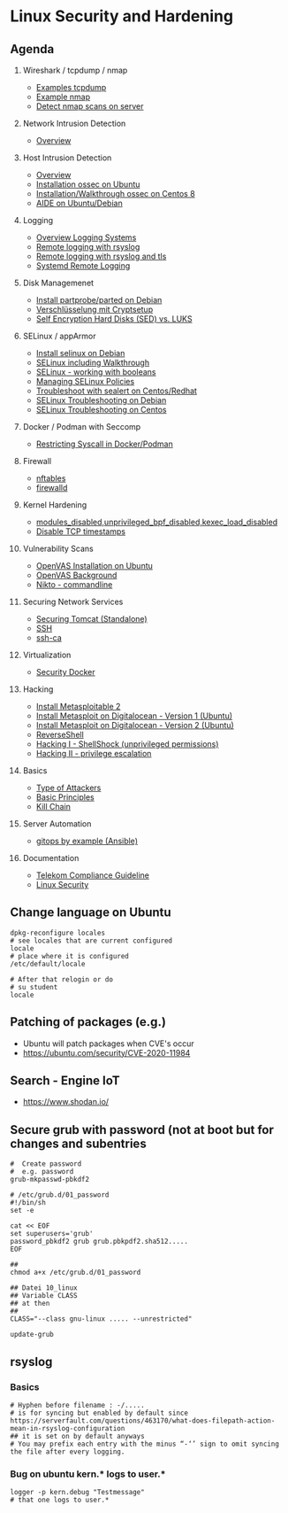 # Linux Security and Hardening 

## Agenda 

  1. Wireshark / tcpdump / nmap
     * [Examples tcpdump](tcpdump-examples.md) 
     * [Example nmap](nmap.md) 
     * [Detect nmap scans on server](https://nmap.org/book/nmap-defenses-detection.html)

  1. Network Intrusion Detection 
     * [Overview](nids-overview.md) 

  1. Host Intrusion Detection 
     * [Overview](hids-overview.md) 
     * [Installation ossec on Ubuntu](ossec.md)
     * [Installation/Walkthrough ossec on Centos 8](ossec-centos8.md)
     * [AIDE on Ubuntu/Debian](aide.md)  
  
  1. Logging 
     * [Overview Logging Systems](logging.md) 
     * [Remote logging with rsyslog](rsyslog-remote-logging.md)
     * [Remote logging with rsyslog and tls](rsyslog-remote-logging-ssl.md)
     * [Systemd Remote Logging](systemd-remote-logging.md)
  
  1. Disk Managemenet 
     * [Install partprobe/parted on Debian](partprobe-parted-debian.md)
     * [Verschlüsselung mit Cryptsetup](cryptsetup.md)
     * [Self Encryption Hard Disks (SED) vs. LUKS](sed-vs-luks.md)

  1. SELinux / appArmor  
     * [Install selinux on Debian](selinux-debian.md)
     * [SELinux including Walkthrough](selinux.md)
     * [SELinux - working with booleans](selinux-boolean.md)
     * [Managing SELinux Policies](selinux-manage.md)
     * [Troubleshoot with sealert on Centos/Redhat](selinux-sealert.md)
     * [SELinux Troubleshooting on Debian](selinux-troubleshooting-debian.md)
     * [SELinux Troubleshooting on Centos](selinux-troubleshooting-centos.md)

  1. Docker / Podman with Seccomp 
     * [Restricting Syscall in Docker/Podman](docker-seccomp.md)

  1. Firewall 
     * [nftables](nftables.md)
     * [firewalld](firewalld.md)
  
  1. Kernel Hardening 
     * [modules_disabled,unprivileged_bpf_disabled,kexec_load_disabled](kernel-hardening.md)
     * [Disable TCP timestamps](kernel-disable-tcp-timestamps.md)

  1. Vulnerability Scans 
     * [OpenVAS Installation on Ubuntu](openvas-ubuntu.md)
     * [OpenVAS Background](https://www.greenbone.net/en/product-comparison/)
     * [Nikto - commandline](nikto.md) 

  1. Securing Network Services 
     * [Securing Tomcat (Standalone)](securing-tomcat.md) 
     * [SSH](securing-ssh.md) 
     * [ssh-ca](ssh-ca.md)

  1. Virtualization 
     *  [Security Docker](security-docker.md)

  1. Hacking 
     * [Install Metasploitable 2](metasploitable2.md)
     * [Install Metasploit on Digitalocean - Version 1 (Ubuntu)](https://secprentice.medium.com/how-to-build-inexpensive-red-team-infrastructure-dfb6af0fe15d)
     * [Install Metasploit on Digitalocean - Version 2 (Ubuntu)](https://webtips4u.com/guides/linux/learn-how-to-install-metasploit-framework-on-ubuntu-18-04-16-04/)
     * [ReverseShell](reverse-shell.md)
     * [Hacking I - ShellShock (unprivileged permissions)](hacking.md)
     * [Hacking II - privilege escalation](hacking-privilege-escalation.md)

  1. Basics 
     * [Type of Attackers](attackers.md) 
     * [Basic Principles](basic-principles-security.md) 
     * [Kill Chain](kill-chain.md) 
   
  1. Server Automation 
     * [gitops by example (Ansible)](gitops-by-example.md) 

  1. Documentation 
      * [Telekom Compliance Guideline](https://github.com/jmetzger/TelekomSecurity.Compliance.Framework)
      * [Linux Security](http://schulung.t3isp.de/documents/linux-security.pdf)
 

## Change language on Ubuntu 

```
dpkg-reconfigure locales 
# see locales that are current configured
locale 
# place where it is configured 
/etc/default/locale 

# After that relogin or do 
# su student 
locale 
```


## Patching of packages (e.g.) 
 
  * Ubuntu will patch packages when CVE's occur 
  * https://ubuntu.com/security/CVE-2020-11984

## Search - Engine IoT 

  * https://www.shodan.io/
  
## Secure grub with password (not at boot but for changes and subentries 

```
#  Create password 
#  e.g. password 
grub-mkpasswd-pbkdf2

# /etc/grub.d/01_password 
#!/bin/sh
set -e 

cat << EOF 
set superusers='grub'
password_pbkdf2 grub grub.pbkpdf2.sha512.....
EOF

##
chmod a+x /etc/grub.d/01_password 

## Datei 10_linux 
## Variable CLASS
## at then 
## 
CLASS="--class gnu-linux ..... --unrestricted" 

update-grub 

```
## rsyslog 

### Basics 

```
# Hyphen before filename : -/..... 
# is for syncing but enabled by default since 
https://serverfault.com/questions/463170/what-does-filepath-action-mean-in-rsyslog-configuration
## it is set on by default anyways 
# You may prefix each entry with the minus “-‘’ sign to omit syncing the file after every logging.
```

### Bug on ubuntu kern.* logs to user.* 

```
logger -p kern.debug "Testmessage"
# that one logs to user.* 
```
 
